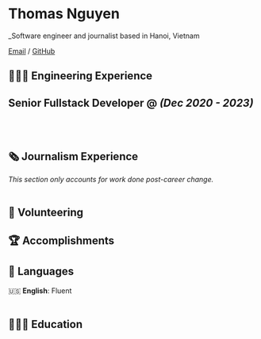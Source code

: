 # Thomas Nguyen

_Software engineer and journalist based in Hanoi, Vietnam <br>

[Email](mailto:thomasnguyen899321@gmail.com) / [GitHub](https://github.com/thomasnguyen244/)

## 👩🏼‍💻 Engineering Experience

**Senior Fullstack Developer** @ _(Dec 2020 - 2023)_ <br>
-
<br><br>

    
## 🗞 Journalism Experience

_This section only accounts for work done post-career change._
<br><br>


## 📌 Volunteering

## 🏆 Accomplishments

## 💬 Languages

🇺🇸 **English**: Fluent
<br><br>

## 👩🏼‍🎓 Education
